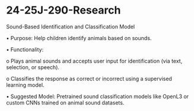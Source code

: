 # 24-25J-290-Research

Sound-Based Identification and Classification Model 

• Purpose: Help children identify animals based on sounds. 

• Functionality:

o Plays animal sounds and accepts user input for identification (via text, selection, or speech). 

o Classifies the response as correct or incorrect using a supervised learning model. 

• Suggested Model: Pretrained sound classification models like OpenL3 or custom CNNs trained on animal sound datasets. 
